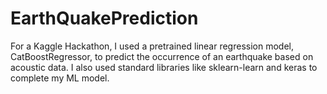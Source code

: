 # EarthQuakePrediction
For a Kaggle Hackathon, I used a pretrained linear regression model,  CatBoostRegressor, to predict the occurrence of an earthquake based on acoustic data. I also used standard libraries like sklearn-learn and keras to complete my ML model.
